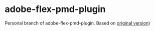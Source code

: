 adobe-flex-pmd-plugin
=====================

Personal branch of adobe-flex-pmd-plugin. Based on [original version](http://opensource.adobe.com/svn///opensource/flexpmd/plugin/trunk/))